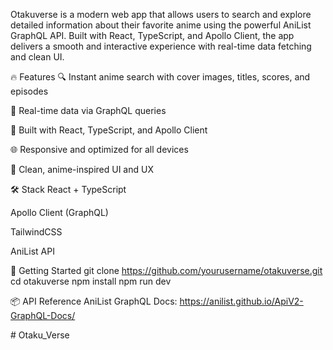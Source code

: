 Otakuverse is a modern web app that allows users to search and explore detailed information about their favorite anime
using the powerful AniList GraphQL API. Built with React, TypeScript, and Apollo Client, the app delivers a smooth and
interactive experience with real-time data fetching and clean UI.

🔥 Features
🔍 Instant anime search with cover images, titles, scores, and episodes

📖 Real-time data via GraphQL queries

🧩 Built with React, TypeScript, and Apollo Client

🌐 Responsive and optimized for all devices

🎌 Clean, anime-inspired UI and UX

🛠️ Stack
React + TypeScript

Apollo Client (GraphQL)

TailwindCSS

AniList API

🚀 Getting Started
git clone https://github.com/yourusername/otakuverse.git
cd otakuverse
npm install
npm run dev

📦 API Reference
AniList GraphQL Docs: https://anilist.github.io/ApiV2-GraphQL-Docs/

#   O t a k u _ V e r s e 
 
 